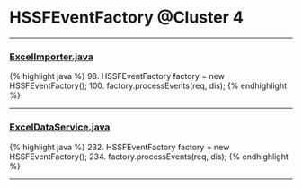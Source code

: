 # HSSFEventFactory @Cluster 4

***

### [ExcelImporter.java](https://searchcode.com/codesearch/view/12440044/)
{% highlight java %}
98. HSSFEventFactory factory = new HSSFEventFactory();
100. factory.processEvents(req, dis);
{% endhighlight %}

***

### [ExcelDataService.java](https://searchcode.com/codesearch/view/92669291/)
{% highlight java %}
232. HSSFEventFactory factory = new HSSFEventFactory();
234. factory.processEvents(req, dis);
{% endhighlight %}

***

